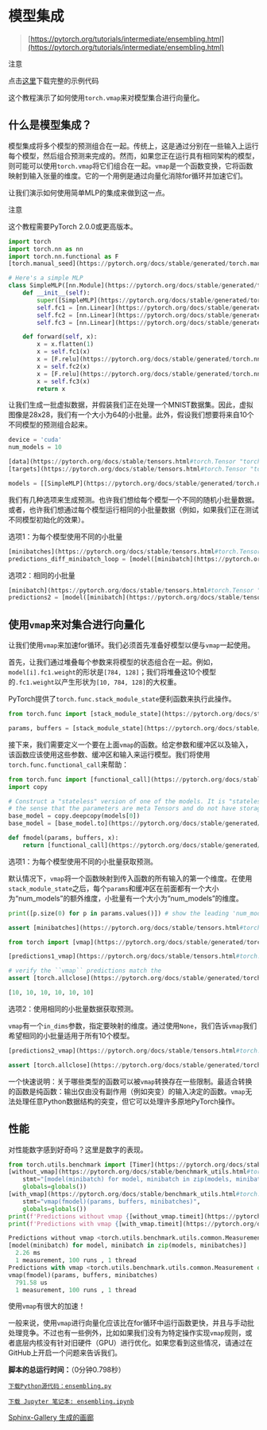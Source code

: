 # 模型集成

> [https://pytorch.org/tutorials/intermediate/ensembling.html](https://pytorch.org/tutorials/intermediate/ensembling.html)

注意

点击[这里](#sphx-glr-download-intermediate-ensembling-py)下载完整的示例代码

这个教程演示了如何使用`torch.vmap`来对模型集合进行向量化。

## 什么是模型集成？

模型集成将多个模型的预测组合在一起。传统上，这是通过分别在一些输入上运行每个模型，然后组合预测来完成的。然而，如果您正在运行具有相同架构的模型，则可能可以使用`torch.vmap`将它们组合在一起。`vmap`是一个函数变换，它将函数映射到输入张量的维度。它的一个用例是通过向量化消除for循环并加速它们。

让我们演示如何使用简单MLP的集成来做到这一点。

注意

这个教程需要PyTorch 2.0.0或更高版本。

```py
import torch
import torch.nn as nn
import torch.nn.functional as F
[torch.manual_seed](https://pytorch.org/docs/stable/generated/torch.manual_seed.html#torch.manual_seed "torch.manual_seed")(0)

# Here's a simple MLP
class SimpleMLP([nn.Module](https://pytorch.org/docs/stable/generated/torch.nn.Module.html#torch.nn.Module "torch.nn.Module")):
    def __init__(self):
        super([SimpleMLP](https://pytorch.org/docs/stable/generated/torch.nn.Module.html#torch.nn.Module "torch.nn.Module"), self).__init__()
        self.fc1 = [nn.Linear](https://pytorch.org/docs/stable/generated/torch.nn.Linear.html#torch.nn.Linear "torch.nn.Linear")(784, 128)
        self.fc2 = [nn.Linear](https://pytorch.org/docs/stable/generated/torch.nn.Linear.html#torch.nn.Linear "torch.nn.Linear")(128, 128)
        self.fc3 = [nn.Linear](https://pytorch.org/docs/stable/generated/torch.nn.Linear.html#torch.nn.Linear "torch.nn.Linear")(128, 10)

    def forward(self, x):
        x = x.flatten(1)
        x = self.fc1(x)
        x = [F.relu](https://pytorch.org/docs/stable/generated/torch.nn.functional.relu.html#torch.nn.functional.relu "torch.nn.functional.relu")(x)
        x = self.fc2(x)
        x = [F.relu](https://pytorch.org/docs/stable/generated/torch.nn.functional.relu.html#torch.nn.functional.relu "torch.nn.functional.relu")(x)
        x = self.fc3(x)
        return x 
```

让我们生成一批虚拟数据，并假装我们正在处理一个MNIST数据集。因此，虚拟图像是28x28，我们有一个大小为64的小批量。此外，假设我们想要将来自10个不同模型的预测组合起来。

```py
device = 'cuda'
num_models = 10

[data](https://pytorch.org/docs/stable/tensors.html#torch.Tensor "torch.Tensor") = [torch.randn](https://pytorch.org/docs/stable/generated/torch.randn.html#torch.randn "torch.randn")(100, 64, 1, 28, 28, device=device)
[targets](https://pytorch.org/docs/stable/tensors.html#torch.Tensor "torch.Tensor") = [torch.randint](https://pytorch.org/docs/stable/generated/torch.randint.html#torch.randint "torch.randint")(10, (6400,), device=device)

models = [[SimpleMLP](https://pytorch.org/docs/stable/generated/torch.nn.Module.html#torch.nn.Module "torch.nn.Module")().to(device) for _ in range(num_models)] 
```

我们有几种选项来生成预测。也许我们想给每个模型一个不同的随机小批量数据。或者，也许我们想通过每个模型运行相同的小批量数据（例如，如果我们正在测试不同模型初始化的效果）。

选项1：为每个模型使用不同的小批量

```py
[minibatches](https://pytorch.org/docs/stable/tensors.html#torch.Tensor "torch.Tensor") = [data](https://pytorch.org/docs/stable/tensors.html#torch.Tensor "torch.Tensor")[:num_models]
predictions_diff_minibatch_loop = [model([minibatch](https://pytorch.org/docs/stable/tensors.html#torch.Tensor "torch.Tensor")) for model, [minibatch](https://pytorch.org/docs/stable/tensors.html#torch.Tensor "torch.Tensor") in zip(models, [minibatches](https://pytorch.org/docs/stable/tensors.html#torch.Tensor "torch.Tensor"))] 
```

选项2：相同的小批量

```py
[minibatch](https://pytorch.org/docs/stable/tensors.html#torch.Tensor "torch.Tensor") = [data](https://pytorch.org/docs/stable/tensors.html#torch.Tensor "torch.Tensor")[0]
predictions2 = [model([minibatch](https://pytorch.org/docs/stable/tensors.html#torch.Tensor "torch.Tensor")) for model in models] 
```

## 使用`vmap`来对集合进行向量化

让我们使用`vmap`来加速for循环。我们必须首先准备好模型以便与`vmap`一起使用。

首先，让我们通过堆叠每个参数来将模型的状态组合在一起。例如，`model[i].fc1.weight`的形状是`[784, 128]`；我们将堆叠这10个模型的`.fc1.weight`以产生形状为`[10, 784, 128]`的大权重。

PyTorch提供了`torch.func.stack_module_state`便利函数来执行此操作。

```py
from torch.func import [stack_module_state](https://pytorch.org/docs/stable/generated/torch.func.stack_module_state.html#torch.func.stack_module_state "torch.func.stack_module_state")

params, buffers = [stack_module_state](https://pytorch.org/docs/stable/generated/torch.func.stack_module_state.html#torch.func.stack_module_state "torch.func.stack_module_state")(models) 
```

接下来，我们需要定义一个要在上面`vmap`的函数。给定参数和缓冲区以及输入，该函数应该使用这些参数、缓冲区和输入来运行模型。我们将使用`torch.func.functional_call`来帮助：

```py
from torch.func import [functional_call](https://pytorch.org/docs/stable/generated/torch.func.functional_call.html#torch.func.functional_call "torch.func.functional_call")
import copy

# Construct a "stateless" version of one of the models. It is "stateless" in
# the sense that the parameters are meta Tensors and do not have storage.
base_model = copy.deepcopy(models[0])
base_model = [base_model.to](https://pytorch.org/docs/stable/generated/torch.nn.Module.html#torch.nn.Module.to "torch.nn.Module.to")('meta')

def fmodel(params, buffers, x):
    return [functional_call](https://pytorch.org/docs/stable/generated/torch.func.functional_call.html#torch.func.functional_call "torch.func.functional_call")(base_model, (params, buffers), (x,)) 
```

选项1：为每个模型使用不同的小批量获取预测。

默认情况下，`vmap`将一个函数映射到传入函数的所有输入的第一个维度。在使用`stack_module_state`之后，每个`params`和缓冲区在前面都有一个大小为“num_models”的额外维度，小批量有一个大小为“num_models”的维度。

```py
print([p.size(0) for p in params.values()]) # show the leading 'num_models' dimension

assert [minibatches](https://pytorch.org/docs/stable/tensors.html#torch.Tensor "torch.Tensor").shape == (num_models, 64, 1, 28, 28) # verify minibatch has leading dimension of size 'num_models'

from torch import [vmap](https://pytorch.org/docs/stable/generated/torch.vmap.html#torch.vmap "torch.vmap")

[predictions1_vmap](https://pytorch.org/docs/stable/tensors.html#torch.Tensor "torch.Tensor") = [vmap](https://pytorch.org/docs/stable/generated/torch.vmap.html#torch.vmap "torch.vmap")(fmodel)(params, buffers, [minibatches](https://pytorch.org/docs/stable/tensors.html#torch.Tensor "torch.Tensor"))

# verify the ``vmap`` predictions match the
assert [torch.allclose](https://pytorch.org/docs/stable/generated/torch.allclose.html#torch.allclose "torch.allclose")([predictions1_vmap](https://pytorch.org/docs/stable/tensors.html#torch.Tensor "torch.Tensor"), [torch.stack](https://pytorch.org/docs/stable/generated/torch.stack.html#torch.stack "torch.stack")(predictions_diff_minibatch_loop), atol=1e-3, rtol=1e-5) 
```

```py
[10, 10, 10, 10, 10, 10] 
```

选项2：使用相同的小批量数据获取预测。

`vmap`有一个`in_dims`参数，指定要映射的维度。通过使用`None`，我们告诉`vmap`我们希望相同的小批量适用于所有10个模型。

```py
[predictions2_vmap](https://pytorch.org/docs/stable/tensors.html#torch.Tensor "torch.Tensor") = [vmap](https://pytorch.org/docs/stable/generated/torch.vmap.html#torch.vmap "torch.vmap")(fmodel, in_dims=(0, 0, None))(params, buffers, [minibatch](https://pytorch.org/docs/stable/tensors.html#torch.Tensor "torch.Tensor"))

assert [torch.allclose](https://pytorch.org/docs/stable/generated/torch.allclose.html#torch.allclose "torch.allclose")([predictions2_vmap](https://pytorch.org/docs/stable/tensors.html#torch.Tensor "torch.Tensor"), [torch.stack](https://pytorch.org/docs/stable/generated/torch.stack.html#torch.stack "torch.stack")(predictions2), atol=1e-3, rtol=1e-5) 
```

一个快速说明：关于哪些类型的函数可以被`vmap`转换存在一些限制。最适合转换的函数是纯函数：输出仅由没有副作用（例如突变）的输入决定的函数。`vmap`无法处理任意Python数据结构的突变，但它可以处理许多原地PyTorch操作。

## 性能

对性能数字感到好奇吗？这里是数字的表现。

```py
from torch.utils.benchmark import [Timer](https://pytorch.org/docs/stable/benchmark_utils.html#torch.utils.benchmark.Timer "torch.utils.benchmark.utils.timer.Timer")
[without_vmap](https://pytorch.org/docs/stable/benchmark_utils.html#torch.utils.benchmark.Timer "torch.utils.benchmark.utils.timer.Timer") = [Timer](https://pytorch.org/docs/stable/benchmark_utils.html#torch.utils.benchmark.Timer "torch.utils.benchmark.utils.timer.Timer")(
    stmt="[model(minibatch) for model, minibatch in zip(models, minibatches)]",
    globals=globals())
[with_vmap](https://pytorch.org/docs/stable/benchmark_utils.html#torch.utils.benchmark.Timer "torch.utils.benchmark.utils.timer.Timer") = [Timer](https://pytorch.org/docs/stable/benchmark_utils.html#torch.utils.benchmark.Timer "torch.utils.benchmark.utils.timer.Timer")(
    stmt="vmap(fmodel)(params, buffers, minibatches)",
    globals=globals())
print(f'Predictions without vmap {[without_vmap.timeit](https://pytorch.org/docs/stable/benchmark_utils.html#torch.utils.benchmark.Timer.timeit "torch.utils.benchmark.Timer.timeit")(100)}')
print(f'Predictions with vmap {[with_vmap.timeit](https://pytorch.org/docs/stable/benchmark_utils.html#torch.utils.benchmark.Timer.timeit "torch.utils.benchmark.Timer.timeit")(100)}') 
```

```py
Predictions without vmap <torch.utils.benchmark.utils.common.Measurement object at 0x7f48efb85b40>
[model(minibatch) for model, minibatch in zip(models, minibatches)]
  2.26 ms
  1 measurement, 100 runs , 1 thread
Predictions with vmap <torch.utils.benchmark.utils.common.Measurement object at 0x7f48efb85ea0>
vmap(fmodel)(params, buffers, minibatches)
  791.58 us
  1 measurement, 100 runs , 1 thread 
```

使用`vmap`有很大的加速！

一般来说，使用`vmap`进行向量化应该比在for循环中运行函数更快，并且与手动批处理竞争。不过也有一些例外，比如如果我们没有为特定操作实现`vmap`规则，或者底层内核没有针对旧硬件（GPU）进行优化。如果您看到这些情况，请通过在GitHub上开启一个问题来告诉我们。

**脚本的总运行时间：**（0分钟0.798秒）

[`下载Python源代码：ensembling.py`](../_downloads/626f23350a6d0b457ded1932a69ec7eb/ensembling.py)

[`下载 Jupyter 笔记本: ensembling.ipynb`](../_downloads/1342193c7104875f1847417466d1417c/ensembling.ipynb)

[Sphinx-Gallery 生成的画廊](https://sphinx-gallery.github.io)
